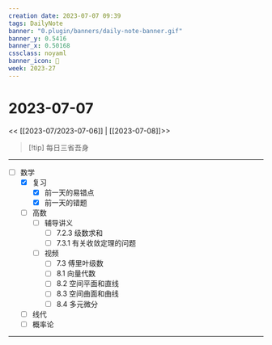 ```yaml
---
creation date: 2023-07-07 09:39
tags: DailyNote
banner: "0.plugin/banners/daily-note-banner.gif"
banner_y: 0.5416
banner_x: 0.50168
cssclass: noyaml
banner_icon: 💌
week: 2023-27
---
```


# 2023-07-07

<< [[2023-07/2023-07-06]] | [[2023-07-08]]>>


> [!tip] 每日三省吾身
> 

---

- [ ] 数学
	- [x] 复习
		- [x] 前一天的易错点
		- [x] 前一天的错题
	- [ ] 高数
		- [ ] 辅导讲义
			- [ ] 7.2.3 级数求和
			- [ ] 7.3.1 有关收敛定理的问题
		- [ ] 视频
			- [ ] 7.3 傅里叶级数
			- [ ] 8.1 向量代数
			- [ ] 8.2 空间平面和直线
			- [ ] 8.3 空间曲面和曲线
			- [ ] 8.4 多元微分
	- [ ] 线代
	- [ ] 概率论

---


